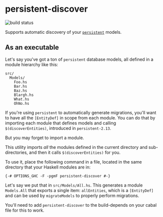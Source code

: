 # persistent-discover

![build status](https://github.com/parsonsmatt/persistent-discover/actions/workflows/haskell.yml/badge.svg)


Supports automatic discovery of your
[`persistent`](https://hackage.haskell.org/package/persistent) models.

## As an executable

Let's say you've got a ton of `persistent` database models, all defined in a
module hierarchy like this:

```
src/
  Models/
    Foo.hs
    Bar.hs
    Baz.hs
    Blargh.hs
    What.hs
    OhNo.hs
```

If you're using `persistent` to automatically generate migrations, you'll want
to have all the `[EntityDef]` in scope from each module. You can do that by
importing each module that defines models and calling `$(discoverEntities)`,
introduced in `persistent-2.13`.

But you may forget to import a module.

This utility imports *all* the modules defined in the current directory and
sub-directories, and then it calls `$(discoverEntities)` for you.

To use it, place the following command in a file, located in the same directory
that your Haskell modules are in:

```
{-# OPTIONS_GHC -F -pgmF persistent-discover #-}
```

Let's say we put that in `src/Models/All.hs`.
This generates a module `Models.All` that exports a single item: `allEntities`,
which is a `[EntityDef]` and can be used by `migrateModels` to properly perform
migrations.

You'll need to add `persistent-discover` to the build-depends on your cabal file
for this to work.

